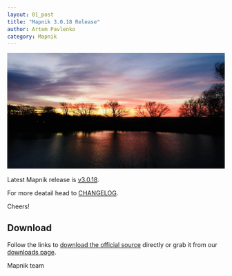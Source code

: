 ```yaml
---
layout: 01_post
title: "Mapnik 3.0.18 Release"
author: Artem Pavlenko
category: Mapnik
---
```


![image](/images/schagen.jpg)

Latest Mapnik release is [v3.0.18](https://github.com/mapnik/mapnik/releases/tag/v3.0.18).

For more deatail head to  [CHANGELOG](https://github.com/mapnik/mapnik/blob/master/CHANGELOG.md#3018).

Cheers!

## Download

Follow the links to [download the official source](https://github.com/mapnik/mapnik/releases/tag/v3.0.18) directly or grab it from our [downloads page](/pages/downloads.html).

Mapnik team
